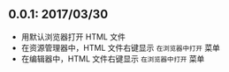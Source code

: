## 0.0.1: 2017/03/30
- 用默认浏览器打开 HTML 文件
- 在资源管理器中，HTML 文件右键显示 `在浏览器中打开` 菜单
- 在编辑器中，HTML 文件右键显示 `在浏览器中打开` 菜单